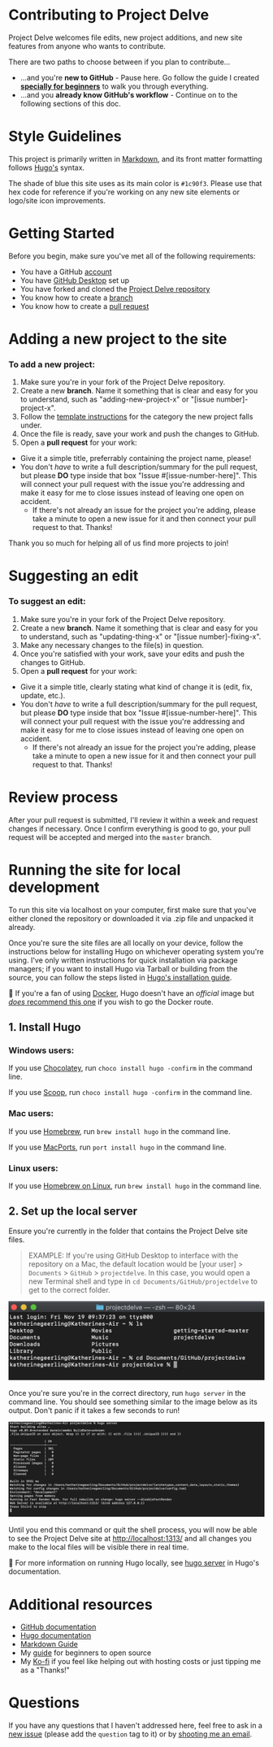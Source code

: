 # Contributing to Project Delve

Project Delve welcomes file edits, new project additions, and new site features from anyone who wants to contribute.

There are two paths to choose between if you plan to contribute...
* ...and you're **new to GitHub** - Pause here. Go follow the guide I created [**specially for beginners**](https://github.com/punnypenguins/projectdelve/blob/main/documentation/for-beginner-contributers.md) to walk you through everything.
* ...and you **already know GitHub's workflow** - Continue on to the following sections of this doc.


# Style Guidelines

This project is primarily written in [Markdown](https://www.markdownguide.org/basic-syntax/), and its front matter formatting follows [Hugo's](https://gohugo.io/content-management/front-matter/) syntax.

The shade of blue this site uses as its main color is `#1c90f3`. Please use that hex code for reference if you're working on any new site elements or logo/site icon improvements.


# Getting Started

Before you begin, make sure you've met all of the following requirements:

* You have a GitHub [account](https://github.com/join)
* You have [GitHub Desktop](https://desktop.github.com/) set up
* You have forked and cloned the [Project Delve repository](https://github.com/punnypenguins/projectdelve)
* You know how to create a [branch](https://docs.github.com/en/pull-requests/collaborating-with-pull-requests/proposing-changes-to-your-work-with-pull-requests/about-branches)
* You know how to create a [pull request](https://docs.github.com/en/pull-requests/collaborating-with-pull-requests/proposing-changes-to-your-work-with-pull-requests/about-pull-requests)


# Adding a new project to the site

### To add a new project:
1. Make sure you're in your fork of the Project Delve repository.
2. Create a new **branch**. Name it something that is clear and easy for you to understand, such as "adding-new-project-x" or "[issue number]-project-x".
3. Follow the [template instructions](https://github.com/punnypenguins/projectdelve/tree/main/documentation/templates) for the category the new project falls under.
4. Once the file is ready, save your work and push the changes to GitHub.
5. Open a **pull request** for your work:
  - Give it a simple title, preferrably containing the project name, please!
  - You don't *have* to write a full description/summary for the pull request, but please **DO** type inside that box "Issue #[issue-number-here]". This will connect your pull request with the issue you're addressing and make it easy for me to close issues instead of leaving one open on accident.
    - If there's not already an issue for the project you're adding, please take a minute to open a new issue for it and then connect your pull request to that. Thanks!

Thank you so much for helping all of us find more projects to join!


# Suggesting an edit

### To suggest an edit:
1. Make sure you're in your fork of the Project Delve repository.
2. Create a new **branch**. Name it something that is clear and easy for you to understand, such as "updating-thing-x" or "[issue number]-fixing-x".
3. Make any necessary changes to the file(s) in question.
4. Once you're satisfied with your work, save your edits and push the changes to GitHub.
5. Open a **pull request** for your work:
  - Give it a simple title, clearly stating what kind of change it is (edit, fix, update, etc.).
  - You don't *have* to write a full description/summary for the pull request, but please **DO** type inside that box "Issue #[issue-number-here]". This will connect your pull request with the issue you're addressing and make it easy for me to close issues instead of leaving one open on accident.
    - If there's not already an issue for the project you're adding, please take a minute to open a new issue for it and then connect your pull request to that. Thanks!


# Review process

After your pull request is submitted, I'll review it within a week and request changes if necessary. Once I confirm everything is good to go, your pull request will be accepted and merged into the `master` branch.


# Running the site for local development

To run this site via localhost on your computer, first make sure that you've either cloned the repository or downloaded it via .zip file and unpacked it already.

Once you're sure the site files are all locally on your device, follow the instructions below for installing Hugo on whichever operating system you're using. I've only written instructions for quick installation via package managers; if you want to install Hugo via Tarball or building from the source, you can follow the steps listed in [Hugo's installation guide](https://gohugo.io/getting-started/installing/).

🌟 If you're a fan of using [Docker](https://www.docker.com/), Hugo doesn't have an *official* image but [*does* recommend this one](https://hub.docker.com/r/klakegg/hugo/) if you wish to go the Docker route.

## 1. Install Hugo

### Windows users:

If you use [Chocolatey](https://chocolatey.org/), run `choco install hugo -confirm` in the command line.

If you use [Scoop](https://scoop.sh/), run `choco install hugo -confirm` in the command line.

### Mac users:

If you use [Homebrew](https://brew.sh/), run `brew install hugo` in the command line.

If you use [MacPorts](https://www.macports.org/), run `port install hugo` in the command line.

### Linux users:

If you use [Homebrew on Linux](https://docs.brew.sh/Homebrew-on-Linux), run `brew install hugo` in the command line.

## 2. Set up the local server

Ensure you're currently in the folder that contains the Project Delve site files.
> EXAMPLE: If you're using GitHub Desktop to interface with the repository on a Mac, the default location would be [your user] > `Documents` > `GitHub` > `projectdelve`. In this case, you would open a new Terminal shell and type in `cd Documents/GitHub/projectdelve` to get to the correct folder.

<p align="center">
  <img src="https://github.com/punnypenguins/projectdelve/blob/main/documentation/images/cd-navigate.png" alt="Terminal window showing example navigation"/>
</p>

Once you're sure you're in the correct directory, run `hugo server` in the command line. You should see something similar to the image below as its output. Don't panic if it takes a few seconds to run!

<p align="center">
  <img src="https://github.com/punnypenguins/projectdelve/blob/main/documentation/images/hugo-server.png" alt="Terminal window showing hugo server output"/>
</p>

Until you end this command or quit the shell process, you will now be able to see the Project Delve site at [http://localhost:1313/](http://localhost:1313/) and all changes you make to the local files will be visible there in real time.

🌟 For more information on running Hugo locally, see [hugo server](https://gohugo.io/commands/hugo_server/) in Hugo's documentation.


# Additional resources

* [GitHub documentation](https://docs.github.com/en)
* [Hugo documentation](https://gohugo.io/documentation/)
* [Markdown Guide](https://www.markdownguide.org/)
* My [guide](https://github.com/punnypenguins/writing-samples/blob/main/Assorted/beginner-open-source.md) for beginners to open source
* My [Ko-fi](https://ko-fi.com/punnypenguins) if you feel like helping out with hosting costs or just tipping me as a "Thanks!"

# Questions

If you have any questions that I haven't addressed here, feel free to ask in a [new issue](https://github.com/punnypenguins/projectdelve/issues) (please add the `question` tag to it) or by [shooting me an email](kgeerling@protonmail.com).
